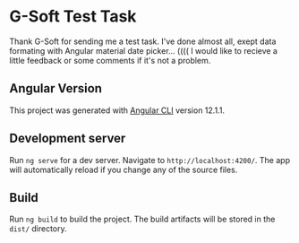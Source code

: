 # G-Soft Test Task
Thank G-Soft for sending me a test task. I've done almost all, exept data formating with Angular material date picker... ((((
I would like to recieve a little feedback or some comments if it's not a problem.

## Angular Version

This project was generated with [Angular CLI](https://github.com/angular/angular-cli) version 12.1.1.

## Development server

Run `ng serve` for a dev server. Navigate to `http://localhost:4200/`. The app will automatically reload if you change any of the source files.

## Build

Run `ng build` to build the project. The build artifacts will be stored in the `dist/` directory.


